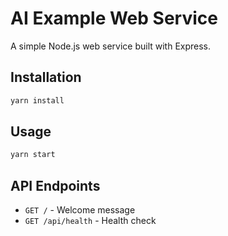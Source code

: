 # AI Example Web Service

A simple Node.js web service built with Express.

## Installation

```bash
yarn install
```

## Usage

```bash
yarn start
```

## API Endpoints

- `GET /` - Welcome message
- `GET /api/health` - Health check